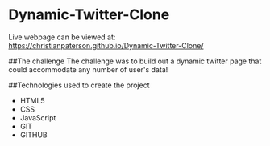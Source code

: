 # Dynamic-Twitter-Clone

Live webpage can be viewed at: https://christianpaterson.github.io/Dynamic-Twitter-Clone/

##The challenge
The challenge was to build out a dynamic twitter page that could accommodate any number of user's data!

##Technologies used to create the project
<ul>
<li>HTML5</li>
<li>CSS</li>
<li>JavaScript</li>
<li>GIT</li>
<li>GITHUB</li>
</ul>

